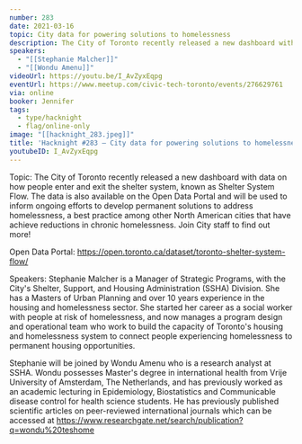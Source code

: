 ```yaml
---
number: 283
date: 2021-03-16
topic: City data for powering solutions to homelessness
description: The City of Toronto recently released a new dashboard with data on how people enter and exit the shelter system, known as Shelter System Flow. The data is also available on the Open Data Portal and will be used to inform ongoing efforts to develop permanent solutions to address homelessness, a best practice among other North American cities that have achieve reductions in chronic homelessness. Join City staff to find out more!
speakers:
  - "[[Stephanie Malcher]]"
  - "[[Wondu Amenu]]"
videoUrl: https://youtu.be/I_AvZyxEqpg
eventUrl: https://www.meetup.com/civic-tech-toronto/events/276629761
via: online
booker: Jennifer
tags:
  - type/hacknight
  - flag/online-only
image: "[[hacknight_283.jpeg]]"
title: 'Hacknight #283 – City data for powering solutions to homelessness'
youtubeID: I_AvZyxEqpg
---
```


Topic:
The City of Toronto recently released a new dashboard with data on how people enter and exit the shelter system, known as Shelter System Flow. The data is also available on the Open Data Portal and will be used to inform ongoing efforts to develop permanent solutions to address homelessness, a best practice among other North American cities that have achieve reductions in chronic homelessness. Join City staff to find out more!

Open Data Portal: https://open.toronto.ca/dataset/toronto-shelter-system-flow/

Speakers:
Stephanie Malcher is a Manager of Strategic Programs, with the City's Shelter, Support, and Housing Administration (SSHA) Division. She has a Masters of Urban Planning and over 10 years experience in the housing and homelessness sector. She started her career as a social worker with people at risk of homelessness, and now manages a program design and operational team who work to build the capacity of Toronto's housing and homelessness system to connect people experiencing homelessness to permanent housing opportunities.

Stephanie will be joined by Wondu Amenu who is a research analyst at SSHA. Wondu possesses Master's degree in international health from Vrije University of Amsterdam, The Netherlands, and has previously worked as an academic lecturing in Epidemiology, Biostatistics and Communicable disease control for health science students. He has previously published scientific articles on peer-reviewed international journals which can be accessed at https://www.researchgate.net/search/publication?q=wondu%20teshome
